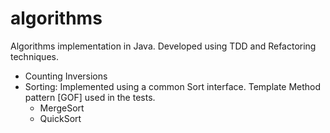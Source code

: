 # algorithms
Algorithms implementation in Java. Developed using TDD and Refactoring techniques.

* Counting Inversions
* Sorting: Implemented using a common Sort interface. Template Method pattern [GOF] used in the tests.
  * MergeSort
  * QuickSort
